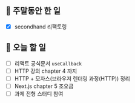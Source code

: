 ## 🐣 주말동안 한 일

- [x] secondhand 리팩토링

## 🐤 오늘 할 일

- [ ] 리액트 공식문서 `useCallback`
- [ ] HTTP 강의 chapter 4 까지
- [ ] HTTP + 모자스(브라우저 렌더링 과정(HTTP)) 정리
- [ ] Next.js chapter 5 조오금
- [ ] 과제 전형 스터디 참여